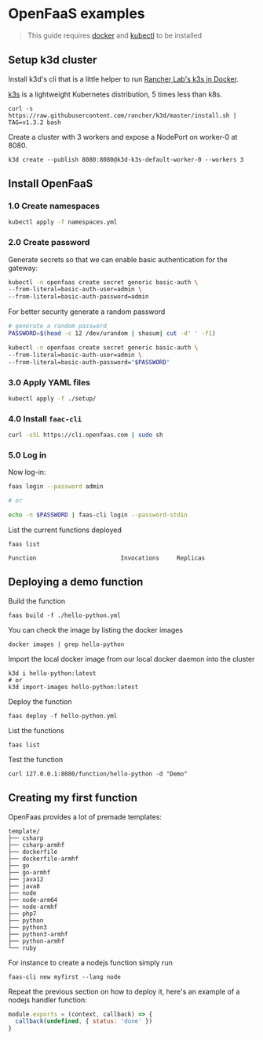 # OpenFaaS examples

> This guide requires [docker](https://docs.docker.com/install/) and [kubectl](https://kubernetes.io/docs/tasks/tools/install-kubectl/) to be installed

## Setup k3d cluster

Install k3d's cli that is a little helper to run [Rancher Lab's k3s in Docker](https://github.com/rancher/k3d).

[k3s](https://github.com/rancher/k3s) is a lightweight Kubernetes distribution, 5 times less than k8s.

```
curl -s https://raw.githubusercontent.com/rancher/k3d/master/install.sh | TAG=v1.3.2 bash
```

Create a cluster with 3 workers and expose a NodePort on worker-0 at 8080.

```
k3d create --publish 8080:8080@k3d-k3s-default-worker-0 --workers 3
```

## Install OpenFaaS

### 1.0 Create namespaces

```sh
kubectl apply -f namespaces.yml
```

### 2.0 Create password

Generate secrets so that we can enable basic authentication for the gateway:

```sh
kubectl -n openfaas create secret generic basic-auth \
--from-literal=basic-auth-user=admin \
--from-literal=basic-auth-password=admin
```

For better security generate a random password

```sh
# generate a random password
PASSWORD=$(head -c 12 /dev/urandom | shasum| cut -d' ' -f1)

kubectl -n openfaas create secret generic basic-auth \
--from-literal=basic-auth-user=admin \
--from-literal=basic-auth-password="$PASSWORD"
```

### 3.0 Apply YAML files

```sh
kubectl apply -f ./setup/
```

### 4.0 Install `faac-cli`

```sh
curl -sSL https://cli.openfaas.com | sudo sh
```

### 5.0 Log in

Now log-in:

```sh
faas login --password admin

# or

echo -n $PASSWORD | faas-cli login --password-stdin

```

List the current functions deployed

```
faas list

Function                        Invocations     Replicas
```

## Deploying a demo function

Build the function

```
faas build -f ./hello-python.yml
```

You can check the image by listing the docker images

```
docker images | grep hello-python
```

Import the local docker image from our local docker daemon into the cluster

```
k3d i hello-python:latest
# or
k3d import-images hello-python:latest
```

Deploy the function

```
faas deploy -f hello-python.yml
```

List the functions

```
faas list
```

Test the function

```
curl 127.0.0.1:8080/function/hello-python -d "Demo"
```

## Creating my first function

OpenFaas provides a lot of premade templates:

```
template/
├── csharp
├── csharp-armhf
├── dockerfile
├── dockerfile-armhf
├── go
├── go-armhf
├── java12
├── java8
├── node
├── node-arm64
├── node-armhf
├── php7
├── python
├── python3
├── python3-armhf
├── python-armhf
└── ruby
```

For instance to create a nodejs function simply run

```
faas-cli new myfirst --lang node
```

Repeat the previous section on how to deploy it, here's an example of a nodejs handler function:

```javascript
module.exports = (context, callback) => {
  callback(undefined, { status: 'done' })
}
```
